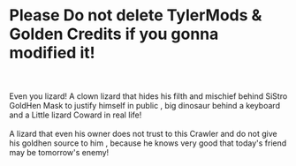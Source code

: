 # Please Do not delete TylerMods & Golden Credits if you gonna modified it!
<br><br>
Even you lizard! A clown lizard that hides his filth and mischief behind SiStro GoldHen Mask to justify himself in public , big dinosaur behind a keyboard and a Little lizard Coward in real life!
<br><br>
A lizard that even his owner does not trust to this Crawler and do not give his goldhen source to him , because he knows very good that today's friend may be tomorrow's enemy!
